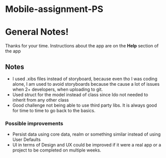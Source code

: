 # Mobile-assignment-PS

# General Notes!

Thanks for your time.
Instructions about the app are on the **Help** section of the app 


## Notes
- I used .xibs files instead of storyboard, because even tho I was coding alone, I am used to avoid storyboards because the cause a lot of issues when 2+ developers, when uploading to git.
- Used struct for the model instead of class since Ido not needed to inherit from any other class
- Good challenge not being able to use third party libs. It is always good for time to time to go back to the basics.

### Possible improvements
- Persist data using core data, realm or something similar instead of using User Defaults
- UI in terms of Design and UX could be improved if it were a real app or a project to be completed on multiple weeks.
